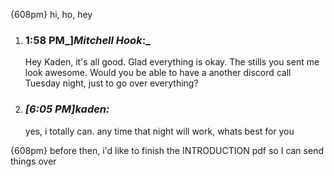 {608pm} hi, ho, hey
1. ### 1:58 PM_]_Mitchell Hook_:_ 
    
    Hey Kaden, it's all good. Glad everything is okay. The stills you sent me look awesome. Would you be able to have a another discord call Tuesday night, just to go over everything?
    
2. ### _[_6:05 PM_]_kaden_:_ 
    yes, i totally can. any time that night will work, whats best for you

{608pm} before then, i'd like to finish the INTRODUCTION pdf so I can send things over
